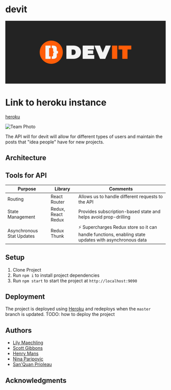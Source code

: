 # devit

![DevIt Logo](./images/logo/devit_logo_light_with_bg.png)

# Link to heroku instance
[heroku](https://devit-api-development.herokuapp.com/)

![Team Photo](./images/team-photo/team_meeting.png)

The API will for devit will allow for different types of users and maintain the posts that "idea people" have for new projects. 

## Architecture

## Tools for API
| Purpose                   | Library                        | Comments                                                                                             |
|---------------------------|--------------------------------|------------------------------------------------------------------------------------------------------|
| Routing                   | React Router                   | Allows us to handle different requests to the API                                                      |
| State Management          | Redux, React Redux             | Provides subscription-based state and helps avoid prop-drilling                                      |
| Asynchronous Stat Updates | Redux Thunk                    | ⚡️ Supercharges Redux store so it can handle functions, enabling state updates with asynchronous data  |

## Setup

1. Clone Project
2. Run `npm i` to install project dependencies
3. Run `npm start` to start the project at `http://localhost:9090`

## Deployment

The project is deployed using [Heroku](https://devit-api-development.herokuapp.com/api) and redeploys when the `master` branch is updated.
TODO: how to deploy the project

## Authors

- [Lily Maechling](https://github.com/lilymaechling)
- [Scott Gibbons](https://github.com/ScottGibbons00)
- [Henry Mans](https://github.com/henrymans)
- [Nina Paripovic](https://github.com/ninaparipovic)
- [San'Quan Prioleau](https://github.com/sprioleau)

## Acknowledgments
